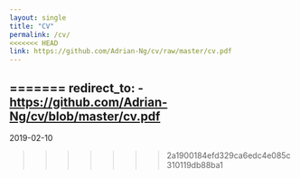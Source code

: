```yaml
---
layout: single
title: "CV"
permalink: /cv/
<<<<<<< HEAD
link: https://github.com/Adrian-Ng/cv/raw/master/cv.pdf
---
```

=======
redirect_to: 
    - https://github.com/Adrian-Ng/cv/blob/master/cv.pdf
---

2019-02-10
>>>>>>> 2a1900184efd329ca6edc4e085c310119db88ba1
